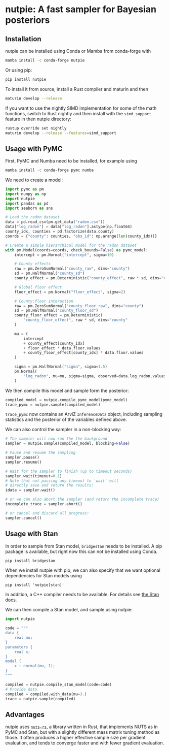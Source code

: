 # nutpie: A fast sampler for Bayesian posteriors

## Installation

nutpie can be installed using Conda or Mamba from conda-forge with

```bash
mamba install -c conda-forge nutpie
```

Or using pip:

```bash
pip install nutpie
```

To install it from source, install a Rust compiler and maturin and then

```bash
maturin develop --release
```

If you want to use the nightly SIMD implementation for some of the math functions,
switch to Rust nightly and then install with the `simd_support` feature in then
nutpie directory:

```bash
rustup override set nightly
maturin develop --release --features=simd_support
```

## Usage with PyMC

First, PyMC and Numba need to be installed, for example using

```bash
mamba install -c conda-forge pymc numba
```

We need to create a model:

```python
import pymc as pm
import numpy as np
import nutpie
import pandas as pd
import seaborn as sns

# Load the radon dataset
data = pd.read_csv(pm.get_data("radon.csv"))
data["log_radon"] = data["log_radon"].astype(np.float64)
county_idx, counties = pd.factorize(data.county)
coords = {"county": counties, "obs_id": np.arange(len(county_idx))}

# Create a simple hierarchical model for the radon dataset
with pm.Model(coords=coords, check_bounds=False) as pymc_model:
    intercept = pm.Normal("intercept", sigma=10)

    # County effects
    raw = pm.ZeroSumNormal("county_raw", dims="county")
    sd = pm.HalfNormal("county_sd")
    county_effect = pm.Deterministic("county_effect", raw * sd, dims="county")

    # Global floor effect
    floor_effect = pm.Normal("floor_effect", sigma=2)

    # County:floor interaction
    raw = pm.ZeroSumNormal("county_floor_raw", dims="county")
    sd = pm.HalfNormal("county_floor_sd")
    county_floor_effect = pm.Deterministic(
        "county_floor_effect", raw * sd, dims="county"
    )

    mu = (
        intercept
        + county_effect[county_idx]
        + floor_effect * data.floor.values
        + county_floor_effect[county_idx] * data.floor.values
    )

    sigma = pm.HalfNormal("sigma", sigma=1.5)
    pm.Normal(
        "log_radon", mu=mu, sigma=sigma, observed=data.log_radon.values, dims="obs_id"
    )
```

We then compile this model and sample form the posterior:

```python
compiled_model = nutpie.compile_pymc_model(pymc_model)
trace_pymc = nutpie.sample(compiled_model)
```

`trace_pymc` now contains an ArviZ `InferenceData` object, including sampling
statistics and the posterior of the variables defined above.

We can also control the sampler in a non-blocking way:

```python
# The sampler will now run the the background
sampler = nutpie.sample(compiled_model, blocking=False)

# Pause and resume the sampling
sampler.pause()
sampler.resume()

# Wait for the sampler to finish (up to timeout seconds)
sampler.wait(timeout=0.1)
# Note that not passing any timeout to `wait` will
# directly save and return the results:
idata = sampler.wait()

# or we can also abort the sampler (and return the incomplete trace)
incomplete_trace = sampler.abort()

# or cancel and discard all progress:
sampler.cancel()
```

## Usage with Stan

In order to sample from Stan model, `bridgestan` needs to be installed.
A pip package is available, but right now this can not be installed using Conda.

```bash
pip install bridgestan
```

When we install nutpie with pip, we can also specify that we want optional
dependencies for Stan models using

```
pip install 'nutpie[stan]'
```

In addition, a C++ compiler needs to be available. For details see
[the Stan docs](https://mc-stan.org/docs/cmdstan-guide/cmdstan-installation.html#cpp-toolchain).

We can then compile a Stan model, and sample using nutpie:

```python
import nutpie

code = """
data {
    real mu;
}
parameters {
    real x;
}
model {
    x ~ normal(mu, 1);
}
"""

compiled = nutpie.compile_stan_model(code=code)
# Provide data
compiled = compiled.with_data(mu=3.)
trace = nutpie.sample(compiled)
```

## Advantages

nutpie uses [`nuts-rs`](https://github.com/pymc-devs/nuts-rs), a library written in Rust, that implements NUTS as in
PyMC and Stan, but with a slightly different mass matrix tuning method as
those. It often produces a higher effective sample size per gradient
evaluation, and tends to converge faster and with fewer gradient evaluation.
